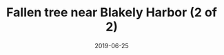 ---
title: "Fallen tree near Blakely Harbor (2 of 2)"
date: 2019-06-25
near: Fallen tree near Blakely Harbor (1 of 2)
picture: /assets/content/camera-roll/2019/06/2019-06-25-fallen-tree-near-blakely-harbor-2/20190625_235937629_iOS.jpg
thumbnail: /assets/content/camera-roll/2019/06/2019-06-25-fallen-tree-near-blakely-harbor-2/20190625_235937629_iOS-thumbnail.jpg
type: picture
tags:
  - photograph
  - moss
  - forest
  - Blakely Harbor
  - Bainbridge Island
---